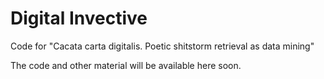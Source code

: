 # Digital Invective
Code for "Cacata carta digitalis. Poetic shitstorm retrieval as data mining"


The code and other material will be available here soon.
